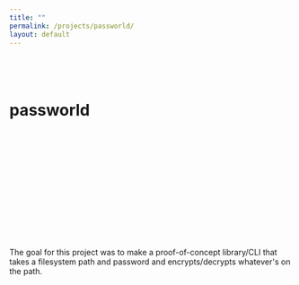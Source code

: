 ```yaml
---
title: ""
permalink: /projects/passworld/
layout: default
---
```


# passworld <a href="https://github.com/zbo14/passworld"><svg class="svg-icon" style="vertical-align:middle"><use xlink:href="{{ '/assets/minima-social-icons.svg#github' | relative_url }}"></use></svg></a> <a href="https://www.npmjs.com/package/passworld"><svg class="svg-icon" style="vertical-align:middle"><use xlink:href="{{ '/assets/minima-social-icons.svg#npm' | relative_url }}"></use></svg></a>

The goal for this project was to make a proof-of-concept library/CLI that takes a filesystem path and password and encrypts/decrypts whatever's on the path.
